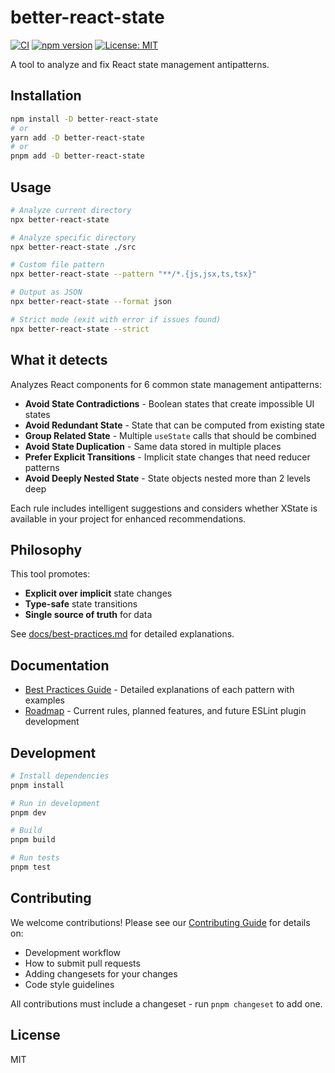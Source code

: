 # better-react-state

[![CI](https://github.com/kevinmaes/better-react-state/actions/workflows/ci.yml/badge.svg)](https://github.com/kevinmaes/better-react-state/actions/workflows/ci.yml)
[![npm version](https://img.shields.io/npm/v/better-react-state.svg)](https://www.npmjs.com/package/better-react-state)
[![License: MIT](https://img.shields.io/badge/License-MIT-yellow.svg)](https://opensource.org/licenses/MIT)

A tool to analyze and fix React state management antipatterns.

## Installation

```bash
npm install -D better-react-state
# or
yarn add -D better-react-state
# or
pnpm add -D better-react-state
```

## Usage

```bash
# Analyze current directory
npx better-react-state

# Analyze specific directory
npx better-react-state ./src

# Custom file pattern
npx better-react-state --pattern "**/*.{js,jsx,ts,tsx}"

# Output as JSON
npx better-react-state --format json

# Strict mode (exit with error if issues found)
npx better-react-state --strict
```

## What it detects

Analyzes React components for 6 common state management antipatterns:

- **Avoid State Contradictions** - Boolean states that create impossible UI states
- **Avoid Redundant State** - State that can be computed from existing state
- **Group Related State** - Multiple `useState` calls that should be combined
- **Avoid State Duplication** - Same data stored in multiple places
- **Prefer Explicit Transitions** - Implicit state changes that need reducer patterns
- **Avoid Deeply Nested State** - State objects nested more than 2 levels deep

Each rule includes intelligent suggestions and considers whether XState is available in your project for enhanced recommendations.

## Philosophy

This tool promotes:

- **Explicit over implicit** state changes
- **Type-safe** state transitions
- **Single source of truth** for data

See [docs/best-practices.md](docs/best-practices.md) for detailed explanations.

## Documentation

- [Best Practices Guide](docs/best-practices.md) - Detailed explanations of each pattern with examples
- [Roadmap](docs/roadmap.md) - Current rules, planned features, and future ESLint plugin development

## Development

```bash
# Install dependencies
pnpm install

# Run in development
pnpm dev

# Build
pnpm build

# Run tests
pnpm test
```

## Contributing

We welcome contributions! Please see our [Contributing Guide](CONTRIBUTING.md) for details on:

- Development workflow
- How to submit pull requests
- Adding changesets for your changes
- Code style guidelines

All contributions must include a changeset - run `pnpm changeset` to add one.

## License

MIT

